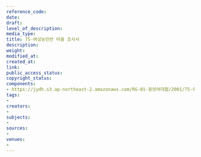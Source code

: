 ```yaml
---
reference_code: 
date: 
draft: 
level_of_description: 
media_type: 
title: 75-여성농민반 마을 조사서
description: 
weight: 
modified_at: 
created_at: 
link: 
public_access_status: 
copyright_status: 
components:
- https://jydh.s3.ap-northeast-2.amazonaws.com/RG-01-중앙여대협/2001/75-여성농민반+마을+조사서.pdf
tags:
- 
creators:
- 
subjects:
- 
sources:
- 
venues:
- 
---
```

